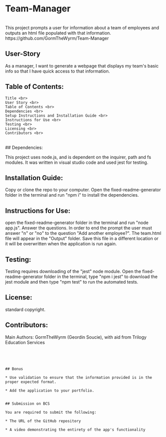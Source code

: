 # Team-Manager
<br>
This project prompts a user for information about a team of employees and outputs an html file populated with that information.<br>  https://github.com/GormTheWyrm/Team-Manager <br>  

## User-Story <br>  

As a manager, I want to generate a webpage that displays my team's basic info so that I have quick access to that information.<br>  

## Table of Contents:
    Title <br>
    User Story <br>
    Table of Contents <br>
    Dependencies <br>
    Setup Instructions and Installation Guide <br>
    Instructions for Use <br>
    Testing <br>
    Licensing <br>
    Contributors <br>
<br>
## Dependencies:  

This project uses node.js, and is dependent on the inquirer, path and fs modules. It was written in visual studio code and used jest for testing.<br>  

## Installation Guide: 
Copy or clone the repo to your computer. Open the fixed-readme-generator folder in the terminal and run "npm i" to install the dependencies.<br>  

## Instructions for Use:<br>  

open the fixed-readme-generator folder in the terminal and run "node app.js". Answer the questions. In order to end the prompt the user must answer "n" or "no" to the question "Add another employee?". The team.html file will appear in the "Output" folder. Save this file in a different location or it will be overwritten when the application is run again.<br>  

## Testing:<br>  

Testing requires downloading of the "jest" node module. Open the fixed-readme-generator folder in the terminal, type "npm i jest" to download the jest module and then type "npm test" to run the automated tests. <br>  

## License: 
standard copyright. <br> 

## Contributors: <br> 

Main Authors: GormTheWyrm (Geordin Soucie), with aid from Trilogy Education Services <br>






~~~~~~~~~~~~~~~~~~~~~~~~~~~~~~~~~~~~~~~~




## Bonus

* Use validation to ensure that the information provided is in the proper expected format.

* Add the application to your portfolio.


## Submission on BCS

You are required to submit the following:

* The URL of the GitHub repository

* A video demonstrating the entirety of the app's functionality 

